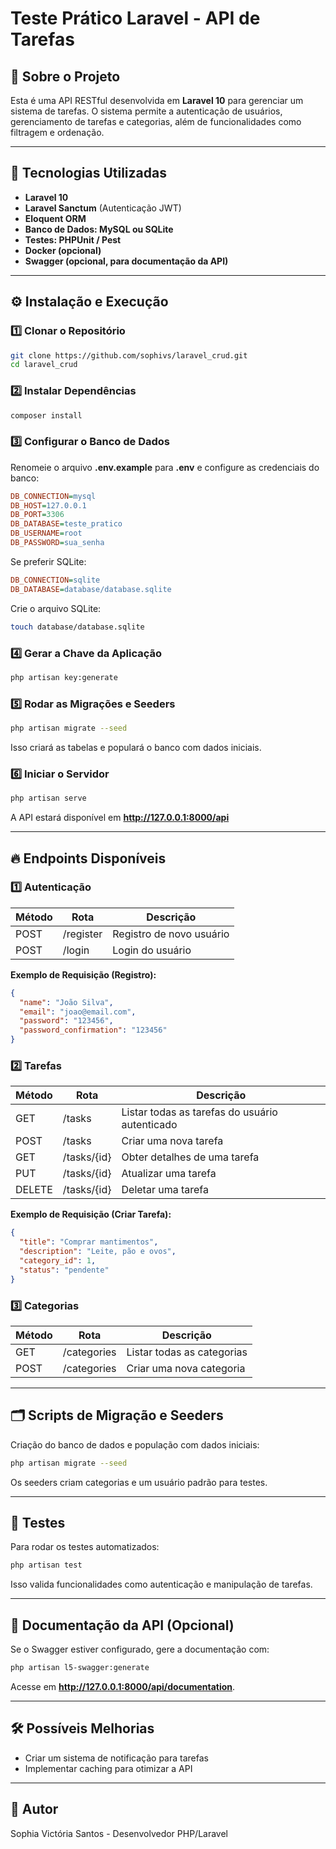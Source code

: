 # Teste Prático Laravel - API de Tarefas

## 📌 Sobre o Projeto
Esta é uma API RESTful desenvolvida em **Laravel 10** para gerenciar um sistema de tarefas. 
O sistema permite a autenticação de usuários, gerenciamento de tarefas e categorias, além de funcionalidades como filtragem e ordenação.

---

## 🚀 Tecnologias Utilizadas
- **Laravel 10**
- **Laravel Sanctum** (Autenticação JWT)
- **Eloquent ORM**
- **Banco de Dados: MySQL ou SQLite**
- **Testes: PHPUnit / Pest**
- **Docker (opcional)**
- **Swagger (opcional, para documentação da API)**

---

## ⚙️ Instalação e Execução
### 1️⃣ Clonar o Repositório
```sh
git clone https://github.com/sophivs/laravel_crud.git
cd laravel_crud
```

### 2️⃣ Instalar Dependências
```sh
composer install
```

### 3️⃣ Configurar o Banco de Dados
Renomeie o arquivo **.env.example** para **.env** e configure as credenciais do banco:
```ini
DB_CONNECTION=mysql
DB_HOST=127.0.0.1
DB_PORT=3306
DB_DATABASE=teste_pratico
DB_USERNAME=root
DB_PASSWORD=sua_senha
```
Se preferir SQLite:
```ini
DB_CONNECTION=sqlite
DB_DATABASE=database/database.sqlite
```
Crie o arquivo SQLite:
```sh
touch database/database.sqlite
```

### 4️⃣ Gerar a Chave da Aplicação
```sh
php artisan key:generate
```

### 5️⃣ Rodar as Migrações e Seeders
```sh
php artisan migrate --seed
```
Isso criará as tabelas e populará o banco com dados iniciais.

### 6️⃣ Iniciar o Servidor
```sh
php artisan serve
```
A API estará disponível em **http://127.0.0.1:8000/api**

---

## 🔥 Endpoints Disponíveis
### 1️⃣ Autenticação
| Método | Rota         | Descrição |
|--------|-------------|------------|
| POST   | /register   | Registro de novo usuário |
| POST   | /login      | Login do usuário |

**Exemplo de Requisição (Registro):**
```json
{
  "name": "João Silva",
  "email": "joao@email.com",
  "password": "123456",
  "password_confirmation": "123456"
}
```

### 2️⃣ Tarefas
| Método | Rota          | Descrição |
|--------|--------------|------------|
| GET    | /tasks       | Listar todas as tarefas do usuário autenticado |
| POST   | /tasks       | Criar uma nova tarefa |
| GET    | /tasks/{id}  | Obter detalhes de uma tarefa |
| PUT    | /tasks/{id}  | Atualizar uma tarefa |
| DELETE | /tasks/{id}  | Deletar uma tarefa |

**Exemplo de Requisição (Criar Tarefa):**
```json
{
  "title": "Comprar mantimentos",
  "description": "Leite, pão e ovos",
  "category_id": 1,
  "status": "pendente"
}
```

### 3️⃣ Categorias
| Método | Rota         | Descrição |
|--------|-------------|------------|
| GET    | /categories | Listar todas as categorias |
| POST   | /categories | Criar uma nova categoria |

---

## 🗂️ Scripts de Migração e Seeders
Criação do banco de dados e população com dados iniciais:
```sh
php artisan migrate --seed
```
Os seeders criam categorias e um usuário padrão para testes.

---

## 🧪 Testes
Para rodar os testes automatizados:
```sh
php artisan test
```
Isso valida funcionalidades como autenticação e manipulação de tarefas.

---

## 📄 Documentação da API (Opcional)
Se o Swagger estiver configurado, gere a documentação com:
```sh
php artisan l5-swagger:generate
```
Acesse em **http://127.0.0.1:8000/api/documentation**.

---

## 🛠️ Possíveis Melhorias
- Criar um sistema de notificação para tarefas
- Implementar caching para otimizar a API

---

## 📌 Autor
Sophia Victória Santos - Desenvolvedor PHP/Laravel